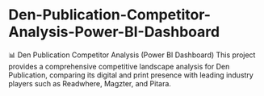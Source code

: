 # Den-Publication-Competitor-Analysis-Power-BI-Dashboard
📊 Den Publication Competitor Analysis (Power BI Dashboard) This project provides a comprehensive competitive landscape analysis for Den Publication, comparing its digital and print presence with leading industry players such as Readwhere, Magzter, and Pitara.
